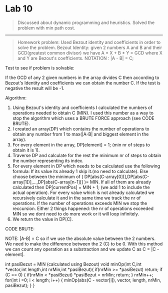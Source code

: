 # Lab 10

> Discussed about dynamic programming and heuristics.
> Solved the problem with min path cost.

------------------
> Homework problem:
Used Bezout identity and coefficients in order to solve the problem.
Bezout Identity: given 2 numbers A and B and their GCD(greatest common divisor) we have
A * X + B * Y = GCD where X and Y are Bezout's coefficients.
NOTATION : |A - B| = C;

Test to see if problem is solvable:

If the GCD of any 2 given numbers in the array divides C then according to Bezout's Identity and coefficients we can obtain the number C.
If the test is negative the result will be -1.

Algorithm:

1. Using Bezout's identity and coefficients I calculated the numbers of operations needed to obtain C (MIN).
I used this number as a way to stop the algorithm which  uses a BRUTE FORCE approach (see CODE BRUTE).
2. I created an array(DP) which contains the number of operations to obtain any number from 
1 to max(|A-B| and biggest element in the array).
3. For every element in the array, DP[element] = 1; (min nr of steps to obtain it is 1).
4. Traverse DP and calculate for the rest the minimum nr of steps to obtain the number representing its index.
5. For every element in DP which needs to be calculated use the following formula:
If its value its already 1 skip it.(no need to calculate).
Else choose between the minimum of ( DP[abs(C-array[0])],DP[abs(C-array[1])],...,DP[abs(C-array[n-1])] )= MIN.
If all of them are already calculated then DP[currentPos] = MIN + 1; (we add 1 to include the actual operation).
For every value which is not already calculated we recursively calculate it and in the same time we track the nr of operations. If the number of operations exceeds MIN we stop the reccursion. Either 2 things happened: the nr of operations exceeded MIN so we dont need to do more work or it will loop infinitely.
6. We return the value in DP[C]. 

CODE BRUTE:

NOTE: |A-B| = C so if we use the absolute value between the 2 numbers. We need to make the difference between the 2 (C) to be 0. With this method we can count any operation as a substraction and we update C as C = |C - element|.

int pasiBezut = MIN (calculated using Bezout)
void minOp(int C,int *vector,int length,int nrMin,int *pasiBezut){
    if(nrMin >= *pasiBezut) return;
    if (C == 0) {
        if(nrMin < *pasiBezut)
            *pasiBezut = nrMin;
        return;
    }
    nrMin++;
    for(int i =0; i < length; i++) {
        minOp(abs(C - vector[i]), vector, length, nrMin, pasiBezut);
    }
}


